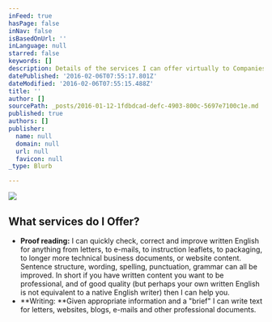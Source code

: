```yaml
---
inFeed: true
hasPage: false
inNav: false
isBasedOnUrl: ''
inLanguage: null
starred: false
keywords: []
description: Details of the services I can offer virtually to Companies and Individuals
datePublished: '2016-02-06T07:55:17.801Z'
dateModified: '2016-02-06T07:55:15.488Z'
title: ''
author: []
sourcePath: _posts/2016-01-12-1fdbdcad-defc-4903-800c-5697e7100c1e.md
published: true
authors: []
publisher:
  name: null
  domain: null
  url: null
  favicon: null
_type: Blurb

---
```

![](https://s3-us-west-2.amazonaws.com/the-grid-img/p/502f3355023b7213d4b24c8f61ceb1c456854850.jpg)

## What services do I Offer?

* **Proof reading:** I can quickly check, correct and improve written English for anything from letters, to e-mails, to instruction leaflets, to packaging, to longer more technical business documents, or website content. Sentence structure, wording, spelling, punctuation, grammar can all be improved. In short if you have written content you want to be professional, and of good quality (but perhaps your own written English is not equivalent to a native English writer) then I can help you. 
* **Writing: **Given appropriate information and a "brief" I can write text for letters, websites, blogs, e-mails and other professional documents.